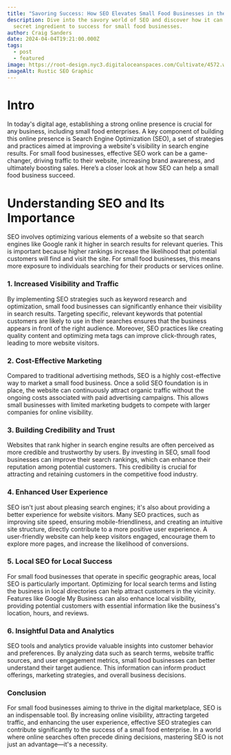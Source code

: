 ```yaml
---
title: "Savoring Success: How SEO Elevates Small Food Businesses in the Digital Era"
description: Dive into the savory world of SEO and discover how it can be the
  secret ingredient to success for small food businesses.
author: Craig Sanders
date: 2024-04-04T19:21:00.000Z
tags:
  - post
  - featured
image: https://root-design.nyc3.digitaloceanspaces.com/Cultivate/4572.webp
imageAlt: Rustic SEO Graphic
---
```

# Intro

In today's digital age, establishing a strong online presence is crucial for any business, including small food enterprises. A key component of building this online presence is Search Engine Optimization (SEO), a set of strategies and practices aimed at improving a website's visibility in search engine results. For small food businesses, effective SEO work can be a game-changer, driving traffic to their website, increasing brand awareness, and ultimately boosting sales. Here’s a closer look at how SEO can help a small food business succeed.

# Understanding SEO and Its Importance

SEO involves optimizing various elements of a website so that search engines like Google rank it higher in search results for relevant queries. This is important because higher rankings increase the likelihood that potential customers will find and visit the site. For small food businesses, this means more exposure to individuals searching for their products or services online.

### 1. Increased Visibility and Traffic

By implementing SEO strategies such as keyword research and optimization, small food businesses can significantly enhance their visibility in search results. Targeting specific, relevant keywords that potential customers are likely to use in their searches ensures that the business appears in front of the right audience. Moreover, SEO practices like creating quality content and optimizing meta tags can improve click-through rates, leading to more website visitors.

### 2. Cost-Effective Marketing

Compared to traditional advertising methods, SEO is a highly cost-effective way to market a small food business. Once a solid SEO foundation is in place, the website can continuously attract organic traffic without the ongoing costs associated with paid advertising campaigns. This allows small businesses with limited marketing budgets to compete with larger companies for online visibility.

### 3. Building Credibility and Trust

Websites that rank higher in search engine results are often perceived as more credible and trustworthy by users. By investing in SEO, small food businesses can improve their search rankings, which can enhance their reputation among potential customers. This credibility is crucial for attracting and retaining customers in the competitive food industry.

### 4. Enhanced User Experience

SEO isn't just about pleasing search engines; it's also about providing a better experience for website visitors. Many SEO practices, such as improving site speed, ensuring mobile-friendliness, and creating an intuitive site structure, directly contribute to a more positive user experience. A user-friendly website can help keep visitors engaged, encourage them to explore more pages, and increase the likelihood of conversions.

### 5. Local SEO for Local Success

For small food businesses that operate in specific geographic areas, local SEO is particularly important. Optimizing for local search terms and listing the business in local directories can help attract customers in the vicinity. Features like Google My Business can also enhance local visibility, providing potential customers with essential information like the business's location, hours, and reviews.

### 6. Insightful Data and Analytics

SEO tools and analytics provide valuable insights into customer behavior and preferences. By analyzing data such as search terms, website traffic sources, and user engagement metrics, small food businesses can better understand their target audience. This information can inform product offerings, marketing strategies, and overall business decisions.

### Conclusion

For small food businesses aiming to thrive in the digital marketplace, SEO is an indispensable tool. By increasing online visibility, attracting targeted traffic, and enhancing the user experience, effective SEO strategies can contribute significantly to the success of a small food enterprise. In a world where online searches often precede dining decisions, mastering SEO is not just an advantage—it's a necessity.
